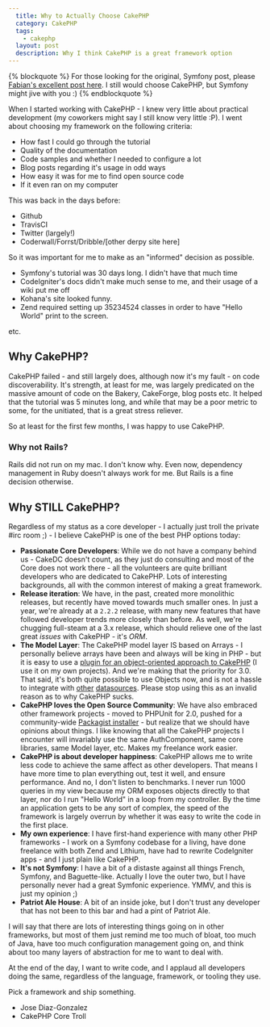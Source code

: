 ```yaml
---
  title: Why to Actually Choose CakePHP
  category: CakePHP
  tags:
    - cakephp
  layout: post
  description: Why I think CakePHP is a great framework option
---
```


{% blockquote %}
For those looking for the original, Symfony post, please <a href="http://fabien.potencier.org/article/65/why-symfony">Fabian's excellent post here</a>. I still would choose CakePHP, but Symfony might jive with you :)
{% endblockquote %}


When I started working with CakePHP - I knew very little about practical development (my coworkers might say I still know very little :P). I went about choosing my framework on the following criteria:

- How fast I could go through the tutorial
- Quality of the documentation
- Code samples and whether I needed to configure a lot
- Blog posts regarding it's usage in odd ways
- How easy it was for me to find open source code
- If it even ran on my computer

This was back in the days before:

- Github
- TravisCI
- Twitter (largely!)
- Coderwall/Forrst/Dribble/[other derpy site here]

So it was important for me to make as an "informed" decision as possible.

- Symfony's tutorial was 30 days long. I didn't have that much time
- CodeIgniter's docs didn't make much sense to me, and their usage of a wiki put me off
- Kohana's site looked funny.
- Zend required setting up 35234524 classes in order to have "Hello World" print to the screen.

etc.

## Why CakePHP?

CakePHP failed - and still largely does, although now it's my fault - on code discoverability. It's strength, at least for me, was largely predicated on the massive amount of code on the Bakery, CakeForge, blog posts etc. It helped that the tutorial was 5 minutes long, and while that may be a poor metric to some, for the unitiated, that is a great stress reliever.

So at least for the first few months, I was happy to use CakePHP.

### Why not Rails?

Rails did not run on my mac. I don't know why. Even now, dependency management in Ruby doesn't always work for me. But Rails is a fine decision otherwise.

## Why STILL CakePHP?

Regardless of my status as a core developer - I actually just troll the private #irc room ;) - I believe CakePHP is one of the best PHP options today:

- **Passionate Core Developers**: While we do not have a company behind us - CakeDC doesn't count, as they just do consulting and most of the Core does not work there - all the volunteers are quite brilliant developers who are dedicated to CakePHP. Lots of interesting backgrounds, all with the common interest of making a great framework.
- **Release iteration**: We have, in the past, created more monolithic releases, but recently have moved towards much smaller ones. In just a year, we're already at a `2.2.2` release, with many new features that have followed developer trends more closely than before. As well, we're chugging full-steam at a 3.x release, which should relieve one of the last great *issues* with CakePHP - it's *ORM*.
- **The Model Layer**: The CakePHP model layer IS based on Arrays - I personally believe arrays have been and always will be king in PHP - but it is easy to use a [plugin for an object-oriented approach to CakePHP](https://github.com/kanshin/CakeEntity/tree/2.0) (I use it on my own projects). And we're making that the priority for 3.0. That said, it's both quite possible to use Objects now, and is not a hassle to integrate with [other](https://github.com/dkullmann/CakePHP-Elastic-Search-DataSource) [datasources](https://github.com/lorenzo/MongoCake). Please stop using this as an invalid reason as to why CakePHP sucks.
- **CakePHP loves the Open Source Community**: We have also embraced other framework projects - moved to PHPUnit for 2.0, pushed for a community-wide [Packagist installer](https://github.com/composer/composer/issues/820) - but realize that we should have opinions about things. I like knowing that all the CakePHP projects I encounter will invariably use the same AuthComponent, same core libraries, same Model layer, etc. Makes my freelance work easier.
- **CakePHP is about developer happiness**: CakePHP allows me to write less code to achieve the same affect as other developers. That means I have more time to plan everything out, test it well, and ensure performance. And no, I don't listen to benchmarks. I never run 1000 queries in my view because my ORM exposes objects directly to that layer, nor do I run "Hello World" in a loop from my controller. By the time an application gets to be any sort of complex, the speed of the framework is largely overrun by whether it was easy to write the code in the first place.
- **My own experience**: I have first-hand experience with many other PHP frameworks - I work on a Symfony codebase for a living, have done freelance with both Zend and Lithium, have had to rewrite CodeIgniter apps - and I just plain like CakePHP.
- **It's not Symfony**: I have a bit of a distaste against all things French, Symfony, and Baguette-like. Actually I love the outer two, but I have personally never had a great Symfonic experience. YMMV, and this is just my opinion ;)
- **Patriot Ale House**: A bit of an inside joke, but I don't trust any developer that has not been to this bar and had a pint of Patriot Ale.

I will say that there are lots of interesting things going on in other frameworks, but most of them just remind me too much of bloat, too much of Java, have too much configuration management going on, and think about too many layers of abstraction for me to want to deal with.

At the end of the day, I want to write code, and I applaud all developers doing the same, regardless of the language, framework, or tooling they use.

Pick a framework and ship something.

* Jose Diaz-Gonzalez
* CakePHP Core Troll

